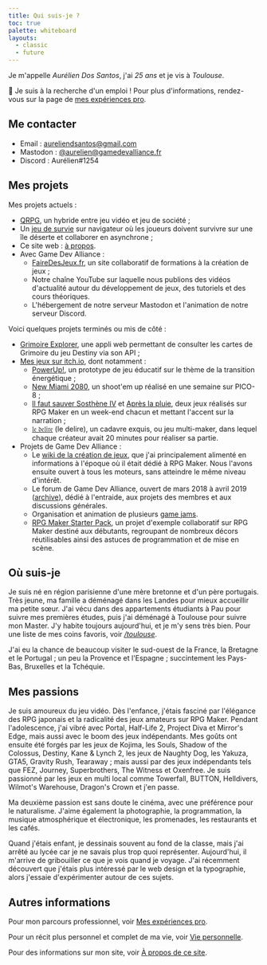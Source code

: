 ```yaml
---
title: Qui suis-je ?
toc: true
palette: whiteboard
layouts:
  - classic
  - future
---
```


Je m'appelle <em>Aurélien Dos Santos</em>, j'ai <em class="hover:text-[#4a8bf3]/80" title="Né le 22 janvier 1997 !"><span id="age">25</span> ans</em> et je vis à <em>Toulouse</em>.

👋 Je suis à la recherche d'un emploi ! Pour plus d'informations, rendez-vous sur la page de [mes expériences pro](/pro).

## Me contacter

- Email : aureliendsantos@gmail.com
- Mastodon : [@aurelien@gamedevalliance.fr](https://mastodon.gamedevalliance.fr/@aurelien)
- Discord : Aurélien#1254

## Mes projets

Mes projets actuels :

- [QRPG](/portfolio/qrpg), un hybride entre jeu vidéo et jeu de société ;
- Un [jeu de survie](https://survie.aureliendossantos.com/) sur navigateur où les joueurs doivent survivre sur une île déserte et collaborer en asynchrone ;
- Ce site web : [à propos](/website).
- Avec Game Dev Alliance :
  - [FaireDesJeux.fr](https://fairedesjeux.fr/), un site collaboratif de formations à la création de jeux ;
  - Notre chaîne YouTube sur laquelle nous publions des vidéos d'actualité autour du développement de jeux, des tutoriels et des cours théoriques.
  - L'hébergement de notre serveur Mastodon et l'animation de notre serveur Discord.

Voici quelques projets terminés ou mis de côté :

- [Grimoire Explorer](https://grimoire.aureliendossantos.com), une appli web permettant de consulter les cartes de Grimoire du jeu Destiny via son API ;
- [Mes jeux sur itch.io](https://aureliendossantos.itch.io), dont notamment :
  - [PowerUp!](https://aureliendossantos.itch.io/powerup), un prototype de jeu éducatif sur le thème de la transition énergétique ;
  - [New Miami 2080](https://aureliendossantos.itch.io/new-miami-2080), un shoot'em up réalisé en une semaine sur PICO-8 ;
  - [Il faut sauver Sosthène IV](https://aureliendossantos.itch.io/sostheneiv) et [Après la pluie](https://aureliendossantos.itch.io/apreslapluie), deux jeux réalisés sur RPG Maker en un week-end chacun et mettant l'accent sur la narration ;
  - [𝔩𝔢 𝔡𝔢𝔩𝔦𝔯𝔢](https://gamedevalliance.itch.io/delire) (le delire), un cadavre exquis, ou jeu multi-maker, dans lequel chaque créateur avait 20 minutes pour réaliser sa partie.
- Projets de Game Dev Alliance :
  - Le [wiki de la création de jeux](https://wiki.gamedevalliance.fr/), que j'ai principalement alimenté en informations à l'époque où il était dédié à RPG Maker. Nous l'avons ensuite ouvert à tous les moteurs, sans atteindre le même niveau d'intérêt.
  - Le forum de Game Dev Alliance, ouvert de mars 2018 à avril 2019 ([archive](https://web.archive.org/web/20190401141448/http://gamedevalliance.fr/)), dédié à l'entraide, aux projets des membres et aux discussions générales.
  - Organisation et animation de plusieurs [game jams](https://gamedevalliance.itch.io/).
  - [RPG Maker Starter Pack](https://gamedevalliance.itch.io/starterpack), un projet d'exemple collaboratif sur RPG Maker destiné aux débutants, regroupant de nombreux décors réutilisables ainsi des astuces de programmation et de mise en scène.

## Où suis-je

Je suis né en région parisienne d'une mère bretonne et d'un père portugais. Très jeune, ma famille a déménagé dans les Landes pour mieux accueillir ma petite sœur. J'ai vécu dans des appartements étudiants à Pau pour suivre mes premières études, puis j'ai déménagé à Toulouse pour suivre mon Master. J'y habite toujours aujourd'hui, et je m'y sens très bien. Pour une liste de mes coins favoris, voir [<em>/toulouse</em>](/toulouse).

J'ai eu la chance de beaucoup visiter le sud-ouest de la France, la Bretagne et le Portugal ; un peu la Provence et l'Espagne ; succintement les Pays-Bas, Bruxelles et la Tchéquie.

## Mes passions

Je suis amoureux du jeu vidéo. Dès l'enfance, j'étais fasciné par l'élégance des RPG japonais et la radicalité des jeux amateurs sur RPG Maker. Pendant l'adolescence, j'ai vibré avec Portal, Half-Life 2, Project Diva et Mirror's Edge, mais aussi avec le boom des jeux indépendants. Mes goûts ont ensuite été forgés par les jeux de Kojima, les Souls, Shadow of the Colossus, Destiny, Kane & Lynch 2, les jeux de Naughty Dog, les Yakuza, GTA5, Gravity Rush, Tearaway ; mais aussi par des jeux indépendants tels que FEZ, Journey, Superbrothers, The Witness et Oxenfree. Je suis passionné par les jeux en multi local comme Towerfall, BUTTON, Helldivers, Wilmot's Warehouse, Dragon's Crown et j'en passe.

Ma deuxième passion est sans doute le cinéma, avec une préférence pour le naturalisme. J'aime également la photographie, la programmation, la musique atmosphérique et électronique, les promenades, les restaurants et les cafés.

Quand j'étais enfant, je dessinais souvent au fond de la classe, mais j'ai arrêté au lycée car je ne savais plus trop quoi représenter. Aujourd'hui, il m'arrive de gribouiller ce que je vois quand je voyage. J'ai récemment découvert que j'étais plus intéressé par le web design et la typographie, alors j'essaie d'expérimenter autour de ces sujets.

## Autres informations

Pour mon parcours professionnel, voir [Mes expériences pro](/pro).

Pour un récit plus personnel et complet de ma vie, voir [Vie personnelle](/personal-life).

Pour des informations sur mon site, voir [À propos de ce site](/website).

<script>
	const yearInMs = 3.15576e+10; // Using a year of 365.25 days (because leap years)
	const age = Math.floor((new Date() - new Date("1997/01/22").getTime()) / yearInMs);
	document.getElementById("age").textContent = age;
</script>
